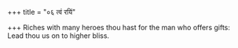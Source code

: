 +++
title = "०६ त्वं रयिं"

+++
Riches with many heroes thou hast for the man who offers gifts:  
     Lead thou us on to higher bliss.